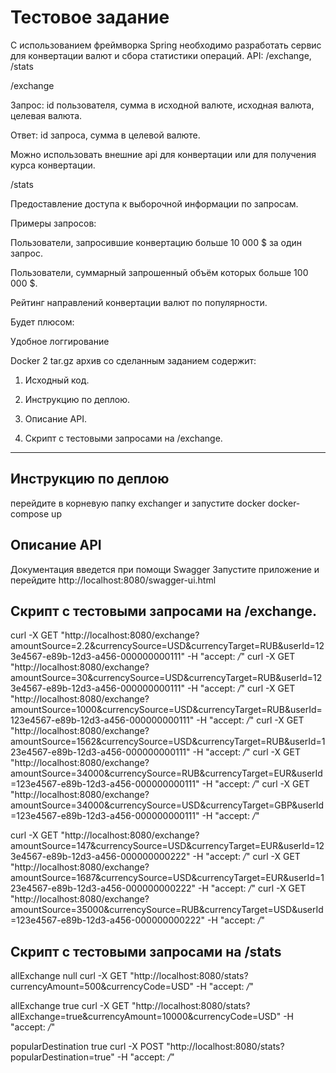 
# Тестовое задание              
С использованием фреймворка Spring необходимо разработать сервис для конвертации валют и сбора статистики операций.
API: /exchange, /stats

/exchange

Запрос: id пользователя, сумма в исходной валюте, исходная валюта, целевая валюта.

Ответ: id запроса, сумма в целевой валюте.

Можно использовать внешние api для конвертации или для получения курса конвертации.

/stats

Предоставление доступа к выборочной информации по запросам.

Примеры запросов:

Пользователи, запросившие конвертацию больше 10 000 $ за один запрос.

Пользователи, суммарный запрошенный объём которых больше 100 000 $.

Рейтинг направлений конвертации валют по популярности.

Будет плюсом:

Удобное логгирование

Docker
2
tar.gz архив со сделанным заданием содержит:

1. Исходный код.

2. Инструкцию по деплою.

3. Описание API.

4. Скрипт с тестовыми запросами на /exchange.
----------------------------------------------------------------------------------------------------------------
## Инструкцию по деплою
перейдите в корневую папку exchanger и запустите docker docker-compose up


## Описание API
Документация введется при помощи Swagger
Запустите приложение и перейдите http://localhost:8080/swagger-ui.html


## Скрипт с тестовыми запросами на /exchange.
curl -X GET "http://localhost:8080/exchange?amountSource=2.2&currencySource=USD&currencyTarget=RUB&userId=123e4567-e89b-12d3-a456-000000000111" -H "accept: */*"
curl -X GET "http://localhost:8080/exchange?amountSource=30&currencySource=USD&currencyTarget=RUB&userId=123e4567-e89b-12d3-a456-000000000111" -H "accept: */*"
curl -X GET "http://localhost:8080/exchange?amountSource=1000&currencySource=USD&currencyTarget=RUB&userId=123e4567-e89b-12d3-a456-000000000111" -H "accept: */*"
curl -X GET "http://localhost:8080/exchange?amountSource=1562&currencySource=USD&currencyTarget=RUB&userId=123e4567-e89b-12d3-a456-000000000111" -H "accept: */*"
curl -X GET "http://localhost:8080/exchange?amountSource=34000&currencySource=RUB&currencyTarget=EUR&userId=123e4567-e89b-12d3-a456-000000000111" -H "accept: */*"
curl -X GET "http://localhost:8080/exchange?amountSource=34000&currencySource=USD&currencyTarget=GBP&userId=123e4567-e89b-12d3-a456-000000000111" -H "accept: */*"

curl -X GET "http://localhost:8080/exchange?amountSource=147&currencySource=USD&currencyTarget=EUR&userId=123e4567-e89b-12d3-a456-000000000222" -H "accept: */*"
curl -X GET "http://localhost:8080/exchange?amountSource=1687&currencySource=USD&currencyTarget=EUR&userId=123e4567-e89b-12d3-a456-000000000222" -H "accept: */*"
curl -X GET "http://localhost:8080/exchange?amountSource=35000&currencySource=RUB&currencyTarget=USD&userId=123e4567-e89b-12d3-a456-000000000222" -H "accept: */*"

## Скрипт с тестовыми запросами на /stats
allExchange null
curl -X GET "http://localhost:8080/stats?currencyAmount=500&currencyCode=USD" -H "accept: */*"

allExchange true
curl -X GET "http://localhost:8080/stats?allExchange=true&currencyAmount=10000&currencyCode=USD" -H "accept: */*"

popularDestination true
curl -X POST "http://localhost:8080/stats?popularDestination=true" -H "accept: */*"


